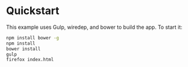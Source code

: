# Quickstart

This example uses Gulp, wiredep, and bower to build the app. To start it:

```bash
npm install bower -g
npm install
bower install
gulp
firefox index.html
```

